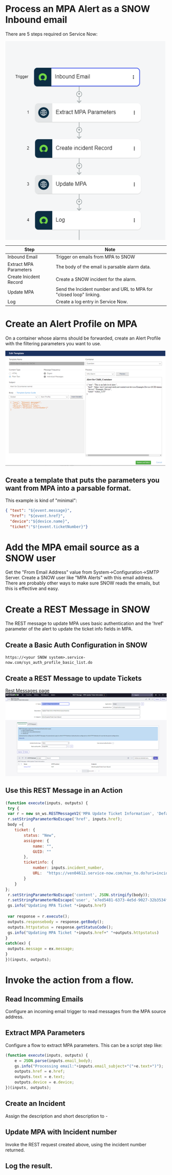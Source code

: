 # Process an MPA Alert as a SNOW Inbound email

There are 5 steps required on Service Now:

<img src="./docs/SNOW REST/SNOW Inbound Email Flow.PNG" width=500>

Step|Note
---|---
Inbound Email | Trigger on emails from MPA to SNOW
Extract MPA Parameters | The body of the email is parsable alarm data.
Create Inicdent Record | Create a SNOW incident for the alarm.
Update MPA | Send the Incident number and URL to MPA for "closed loop" linking.
Log | Create a log entry in Service Now.

# Create an Alert Profile on MPA
On a container whose alarms should be forwarded, create an Alert Profile with the filtering parameters you 
want to use. 

<img src="./docs/SNOW REST/MPA SNOW alert profile.PNG" width=500>

## Create a template that puts the parameters you want from MPA into a parsable format.
This example is kind of "minimal":
```JSON
{ "text": "${event.message}",
  "href": "${event.href}",
  "device":"${device.name}",
  "ticket":"$!{event.ticketNumber}"}
```


# Add the MPA email source as a SNOW user
Get the "From Email Address" value from  System->Configuration->SMTP Server.
Create a SNOW user like "MPA Alerts" with this email address.   There are probably other ways to 
make sure SNOW reads the emails, but this is effective and easy.

# Create a REST Message in SNOW
The REST message to update MPA uses basic authentication and the 'href' parameter of the alert to update
the ticket info fields in MPA.

## Create a Basic Auth Configuration in SNOW
```url
https://<your SNOW system>.service-now.com/sys_auth_profile_basic_list.do
```

## Create a REST Message to update Tickets
[Rest Messages page](https://ven04612.service-now.com/now/nav/ui/classic/params/target/sys_rest_message_list.do)
<img src="./docs/SNOW REST/REST.PNG">

## Use this REST Message in an Action
```javascript
(function execute(inputs, outputs) {
 try { 
 var r = new sn_ws.RESTMessageV2('MPA Update Ticket Information', 'Default PUT');
 r.setStringParameterNoEscape('href', inputs.href);
 body ={
    ticket: {
        status: "New",
        assignee: {
            name: "",
            GUID: ""
        },
        ticketinfo: {
            number: inputs.incident_number,
            URL:  "https://ven04612.service-now.com/nav_to.do?uri=incident.do?sysparm_query=number="+inputs.incident_number
        }
    }
};
 r.setStringParameterNoEscape('content', JSON.stringify(body));
 r.setStringParameterNoEscape('user', 'e7ed5481-6373-4e5d-9027-32b3534fdd0c');
 gs.info("Updating MPA Ticket "+inputs.href)

 var response = r.execute();
 outputs.responsebody = response.getBody();
 outputs.httpstatus = response.getStatusCode();
 gs.info("Updating MPA Ticket "+inputs.href+" "+outputs.httpstatus)
}
catch(ex) {
 outputs.message = ex.message;
}
})(inputs, outputs);
```

# Invoke the action from a flow.
## Read Incomming Emails
Configure an incoming email trigger to read messages from the MPA source address.

## Extract MPA Parameters
Configure a flow to extract MPA parameters.
This can be a script step like:
```javascript 
(function execute(inputs, outputs) {
    e = JSON.parse(inputs.email_body);
    gs.info("Processing email:"+inputs.email_subject+"("+e.text+")");
    outputs.href = e.href;
    outputs.text = e.text;
    outputs.device = e.device;
})(inputs, outputs);
```

## Create an Incident
Assign the description and short description to <device>-<text>

## Update MPA with Incident number
Invoke the REST request created above, using the incident number returned.

## Log the result.



## 